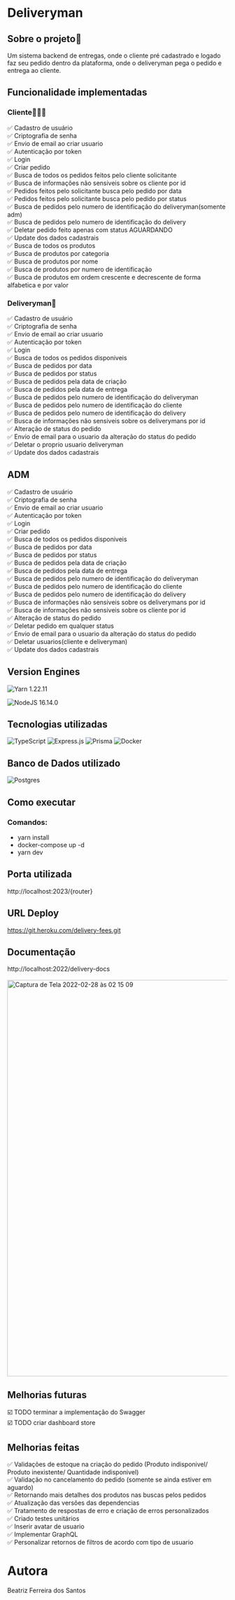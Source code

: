 # Deliveryman 

## Sobre o projeto🔖
Um sistema backend de entregas, onde o cliente pré cadastrado e logado faz seu pedido dentro da plataforma, onde o deliveryman pega o pedido e entrega ao cliente.

## Funcionalidade implementadas
### Cliente👩🏾‍🦱
✅ Cadastro de usuário <br>
✅ Criptografia de senha <br>
✅ Envio de email ao criar usuario <br>
✅ Autenticação por token <br>
✅ Login <br>
✅ Criar pedido <br>
✅ Busca de todos os pedidos feitos pelo cliente solicitante<br>
✅ Busca de informações não sensiveis sobre os cliente por id <br>
✅ Pedidos feitos pelo solicitante busca pelo pedido por data <br>
✅ Pedidos feitos pelo solicitante busca pelo pedido por status <br>
✅ Busca de pedidos pelo numero de identificação do deliveryman(somente adm)<br>
✅ Busca de pedidos pelo numero de identificação do delivery<br>
✅ Deletar pedido feito apenas com status AGUARDANDO<br>
✅ Update dos dados cadastrais<br>
✅ Busca de todos os produtos<br>
✅ Busca de produtos por categoria<br>
✅ Busca de produtos por nome<br>
✅ Busca de produtos por numero de identificação<br>
✅ Busca de produtos em ordem crescente e decrescente de forma alfabetica e por valor<br>

### Deliveryman🛵
✅ Cadastro de usuário <br>
✅ Criptografia de senha <br>
✅ Envio de email ao criar usuario <br>
✅ Autenticação por token <br>
✅ Login <br>
✅ Busca de todos os pedidos disponiveis <br>
✅ Busca de pedidos por data <br>
✅ Busca de pedidos por status<br>
✅ Busca de pedidos pela data de criação<br>
✅ Busca de pedidos pela data de entrega<br>
✅ Busca de pedidos pelo numero de identificação do deliveryman<br>
✅ Busca de pedidos pelo numero de identificação do cliente<br>
✅ Busca de pedidos pelo numero de identificação do delivery<br>
✅ Busca de informações não sensiveis sobre os deliverymans por id <br>
✅ Alteração de status do pedido <br>
✅ Envio de email para o usuario da alteração do status do pedido<br>
✅ Deletar o proprio usuario deliveryman <br>
✅ Update dos dados cadastrais<br>

## ADM
✅ Cadastro de usuário <br>
✅ Criptografia de senha <br>
✅ Envio de email ao criar usuario <br>
✅ Autenticação por token <br>
✅ Login <br>
✅ Criar pedido <br>
✅ Busca de todos os pedidos disponiveis <br>
✅ Busca de pedidos por data <br>
✅ Busca de pedidos por status<br>
✅ Busca de pedidos pela data de criação<br>
✅ Busca de pedidos pela data de entrega<br>
✅ Busca de pedidos pelo numero de identificação do deliveryman<br>
✅ Busca de pedidos pelo numero de identificação do cliente<br>
✅ Busca de pedidos pelo numero de identificação do delivery<br>
✅ Busca de informações não sensiveis sobre os deliverymans por id <br>
✅ Busca de informações não sensiveis sobre os cliente por id <br>
✅ Alteração de status do pedido <br>
✅ Deletar pedido em qualquer status<br>
✅ Envio de email para o usuario da alteração do status do pedido<br>
✅ Deletar usuarios(cliente e deliveryman)<br>
✅ Update dos dados cadastrais<br>

## Version Engines

![Yarn](https://img.shields.io/badge/yarn-%232C8EBB.svg?style=for-the-badge&logo=yarn&logoColor=white)  1.22.11

![NodeJS](https://img.shields.io/badge/node.js-6DA55F?style=for-the-badge&logo=node.js&logoColor=white)  16.14.0

## Tecnologias utilizadas
![TypeScript](https://img.shields.io/badge/typescript-%23007ACC.svg?style=for-the-badge&logo=typescript&logoColor=white)
![Express.js](https://img.shields.io/badge/express.js-%23404d59.svg?style=for-the-badge&logo=express&logoColor=%2361DAFB)
![Prisma](https://img.shields.io/badge/Prisma-3982CE?style=for-the-badge&logo=Prisma&logoColor=white)
![Docker](https://img.shields.io/badge/docker-%230db7ed.svg?style=for-the-badge&logo=docker&logoColor=white)
## Banco de Dados utilizado
![Postgres](https://img.shields.io/badge/postgres-%23316192.svg?style=for-the-badge&logo=postgresql&logoColor=red)

## Como executar
### Comandos: 
- yarn install
- docker-compose up -d 
- yarn dev

## Porta utilizada
http://localhost:2023/{router}

## URL Deploy
https://git.heroku.com/delivery-fees.git

## Documentação
http://localhost:2022/delivery-docs <br> <br>
<img width="905" alt="Captura de Tela 2022-02-28 às 02 15 09" src="https://user-images.githubusercontent.com/60610706/155927970-1b81ed54-0406-4eda-9a89-35e637436428.png">

## Melhorias futuras
☑️ TODO terminar a implementação do Swagger<br>
☑️ TODO criar dashboard store<br>

## Melhorias feitas
✅ Validações de estoque na criação do pedido (Produto indisponivel/ Produto inexistente/ Quantidade indisponivel) <br>
✅ Validação no cancelamento do pedido (somente se ainda estiver em aguardo) <br>
✅ Retornando mais detalhes dos produtos nas buscas pelos pedidos <br>
✅ Atualização das versões das dependencias <br>
✅ Tratamento de respostas de erro e criação de erros personalizados <br>
✅ Criado testes unitários <br>
✅ Inserir avatar de usuario<br>
✅ Implementar GraphQL <br>
✅ Personalizar retornos de filtros de acordo com tipo de usuario <br>


# Autora
Beatriz Ferreira dos Santos  
